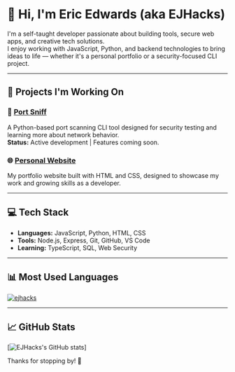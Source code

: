 # 👋 Hi, I'm Eric Edwards (aka EJHacks)

I'm a self-taught developer passionate about building tools, secure web apps, and creative tech solutions.  
I enjoy working with JavaScript, Python, and backend technologies to bring ideas to life — whether it's a personal portfolio or a security-focused CLI project.

---

## 🚀 Projects I'm Working On

### 🔧 [Port Sniff](https://github.com/EJHacks/Port-Sniff)
A Python-based port scanning CLI tool designed for security testing and learning more about network behavior.  
**Status:** Active development | Features coming soon.

### 🌐 [Personal Website](https://github.com/EJHacks/personal-website)
My portfolio website built with HTML and CSS, designed to showcase my work and growing skills as a developer.

---

## 💻 Tech Stack

- **Languages:** JavaScript, Python, HTML, CSS
- **Tools:** Node.js, Express, Git, GitHub, VS Code
- **Learning:** TypeScript, SQL, Web Security

---

## 📊 Most Used Languages

[![ejhacks](https://github-readme-stats.vercel.app/api/top-langs/?username=EJHacks&layout=compact&theme=radical)](https://github.com/anuraghazra/github-readme-stats)

---

## 📈 GitHub Stats

[![EJHacks's GitHub stats](https://github-readme-stats.vercel.app/api?username=EJHacks&show_icons=true&theme=radical)]







Thanks for stopping by! 🙌
